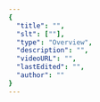 ```yaml
---
{
  "title": "",
  "slt": [""],
  "type": "Overview",
  "description": "",
  "videoURL": "",
  "lastEdited": "",
  "author": ""
}
---
```

